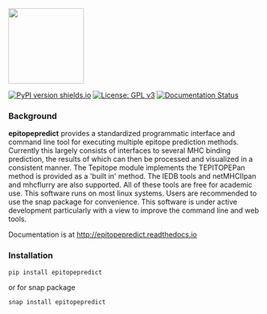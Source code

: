 <img src=https://raw.githubusercontent.com/dmnfarrell/epitopepredict/master/img/logo.png width=150px>

[![PyPI version shields.io](https://img.shields.io/pypi/v/epitopepredict.svg)](https://pypi.python.org/pypi/epitopepredict/)
[![License: GPL v3](https://img.shields.io/badge/License-GPL%20v3-blue.svg)](https://www.gnu.org/licenses/gpl-3.0)
[![Documentation Status](https://readthedocs.org/projects/epitopepredict/badge/?version=latest)](https://epitopepredict.readthedocs.io/en/latest/?badge=latest)

### Background

**epitopepredict** provides a standardized programmatic interface and command line tool for executing multiple epitope prediction methods. Currently this largely consists of interfaces to several MHC binding prediction, the results of which can then be processed and visualized in a consistent manner. The Tepitope module implements the TEPITOPEPan method is provided as a 'built in' method. The IEDB tools and netMHCIIpan and mhcflurry are also supported. All of these tools are free for academic use. This software runs on most linux systems. Users are recommended to use the snap package for convenience. This software is under active development particularly with a view to improve the command line and web tools.

Documentation is at http://epitopepredict.readthedocs.io

### Installation

`pip install epitopepredict`

or for snap package

`snap install epitopepredict`

